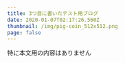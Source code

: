 ```yaml
---
title: 3つ目に書いたテスト用ブログ
date: 2020-01-07T02:17:26.560Z
thumbnail: /img/pig-coin_512x512.png
page: false
---
```

特に本文用の内容はありません
